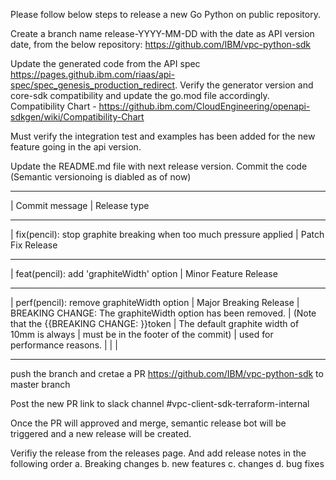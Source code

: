 Please follow below steps to release a new Go Python on public repository.

Create a branch name release-YYYY-MM-DD with the date as API version date, from the below repository:
https://github.com/IBM/vpc-python-sdk

Update the generated code from the API spec https://pages.github.ibm.com/riaas/api-spec/spec_genesis_production_redirect. Verify the generator version and core-sdk compatibility and update the go.mod file accordingly. Compatibility Chart - https://github.ibm.com/CloudEngineering/openapi-sdkgen/wiki/Compatibility-Chart

Must verify the integration test and examples has been added for the new feature going in the api version.

Update the README.md file with next release version. Commit the code (Semantic versionoing is diabled as of now)

  --------------------------------------------------------------------   -------------------------------------
| Commit message	                                                   | Release type
  --------------------------------------------------------------------   -------------------------------------
| fix(pencil): stop graphite breaking when too much pressure applied   | Patch Fix Release
  --------------------------------------------------------------------   -------------------------------------
| feat(pencil): add 'graphiteWidth' option	                           | Minor Feature Release
  --------------------------------------------------------------------   -------------------------------------
| perf(pencil): remove graphiteWidth option                            | Major Breaking Release
| BREAKING CHANGE: The graphiteWidth option has been removed.          | (Note that the {{BREAKING CHANGE: }}token 
| The default graphite width of 10mm is always                         | must be in the footer of the commit)
| used for performance reasons.                                        |
|                                                                      |
  ---------------------------------------------------------------------  ----------------------------------------                                    
                                      

push the branch and cretae a PR https://github.com/IBM/vpc-python-sdk to master branch

Post the new PR link to slack channel #vpc-client-sdk-terraform-internal

Once the PR will approved and merge, semantic release bot will be triggered and a new release will be created.

Verifiy the release from the releases page. And add release notes in the following order
  a. Breaking changes
  b. new features
  c. changes
  d. bug fixes